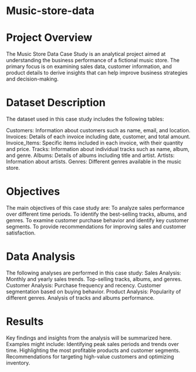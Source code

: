 # Music-store-data
# Project Overview
The Music Store Data Case Study is an analytical project aimed at understanding the business performance of a fictional music store. The primary focus is on examining sales data, customer information, and product details to derive insights that can help improve business strategies and decision-making.

# Dataset Description
The dataset used in this case study includes the following tables:

Customers: Information about customers such as name, email, and location.
Invoices: Details of each invoice including date, customer, and total amount.
Invoice_Items: Specific items included in each invoice, with their quantity and price.
Tracks: Information about individual tracks such as name, album, and genre.
Albums: Details of albums including title and artist.
Artists: Information about artists.
Genres: Different genres available in the music store.
# Objectives
The main objectives of this case study are:
To analyze sales performance over different time periods.
To identify the best-selling tracks, albums, and genres.
To examine customer purchase behavior and identify key customer segments.
To provide recommendations for improving sales and customer satisfaction.

# Data Analysis
The following analyses are performed in this case study:
Sales Analysis:
Monthly and yearly sales trends.
Top-selling tracks, albums, and genres.
Customer Analysis:
Purchase frequency and recency.
Customer segmentation based on buying behavior.
Product Analysis:
Popularity of different genres.
Analysis of tracks and albums performance.

# Results
Key findings and insights from the analysis will be summarized here. Examples might include:
Identifying peak sales periods and trends over time.
Highlighting the most profitable products and customer segments.
Recommendations for targeting high-value customers and optimizing inventory.
